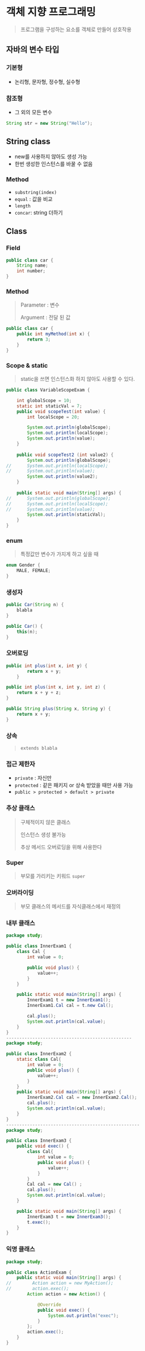 # 객체 지향 프로그래밍

> 프로그램을 구성하는 요소를 객체로 만들어 상호작용



## 자바의 변수 타입

### 기본형

- 논리형, 문자형, 정수형, 실수형

### 참조형

- 그 외의 모든 변수

```java
String str = new String("Hello");
```



## String class

- new를 사용하지 않아도 생성 가능
- 한번 생성한 인스턴스를 바꿀 수 없음



### Method

- `substring(index)`
- `equal` : 값을 비교
- `length`
- `concar`: string 더하기



## Class

### Field

```java
public class car {
    String name;
    int number;
}
```



### Method

> Parameter : 변수
>
> Argument : 전달 된 값

```java
public class car {
	public int myMethod(int x) {
        return 3;
    }	
}
```



### Scope & static

> static을 쓰면 인스턴스화 하지 않아도 사용할 수 있다.

```java
public class VariableScopeExam {

	int globalScope = 10;
	static int staticVal = 7;
	public void scopeTest(int value) {
		int localScope = 20;

		System.out.println(globalScope);
		System.out.println(localScope);
		System.out.println(value);
	}
	
	public void scopeTest2 (int value2) {
		System.out.println(globalScope);
//		System.out.println(localScope);
//		System.out.println(value);
		System.out.println(value2);
	}
	
	public static void main(String[] args) {
//		System.out.println(globalScope);
//		System.out.println(localScope);
//		System.out.println(value);
		System.out.println(staticVal);
	}
}
```



### enum

> 특정값만 변수가 가지게 하고 싶을 때

```java
enum Gender {
	MALE, FEMALE;
}
```



### 생성자

```java
public Car(String n) {
    blabla
}

public Car() {
    this(n);
}
```



### 오버로딩

```java
public int plus(int x, int y) {
		return x + y;
	}

public int plus(int x, int y, int z) {
    return x + y + z;
}

public String plus(String x, String y) {
    return x + y;
}
```



### 상속

> `extends blabla`



### 접근 제한자

- `private` : 자신만
- `protected` : 같은 패키지 or 상속 받았을 때만 사용 가능
- `public > protected > default > private`





### 추상 클래스

> 구체적이지 않은 클래스
>
> 인스턴스 생성 불가능
>
> 추상 메서드 오버로딩을 위해 사용한다



### Super

> 부모를 가리키는 키워드 `super`



### 오버라이딩

> 부모 클래스의 메서드를 자식클래스에서 재정의



### 내부 클래스

```java
package study;

public class InnerExam1 {
    class Cal {
        int value = 0;

        public void plus() {
            value++;
        }
    }

    public static void main(String[] args) {
        InnerExam1 t = new InnerExam1();
        InnerExam1.Cal cal = t.new Cal();

        cal.plus();
        System.out.println(cal.value);
    }
}
------------------------------------------------
package study;

public class InnerExam2 {
    static class Cal{
        int value = 0;
        public void plus() {
            value++;
        }
    }
    public static void main(String[] args) {
        InnerExam2.Cal cal = new InnerExam2.Cal();
        cal.plus();
        System.out.println(cal.value);
    }
}
---------------------------------------------------
package study;

public class InnerExam3 {
    public void exec() {
        class Cal{
            int value = 0;
            public void plus() {
                value++;
            }
        }
        Cal cal = new Cal() ;
        cal.plus();
        System.out.println(cal.value);
    }

    public static void main(String[] args) {
        InnerExam3 t = new InnerExam3();
        t.exec();
    }
}
```





### 익명 클래스

```java
package study;

public class ActionExam {
    public static void main(String[] args) {
//        Action action = new MyAction();
//        action.exec();
        Action action = new Action() {

            @Override
            public void exec() {
                System.out.println("exec");
            }
        };
        action.exec();
    }
}
```

